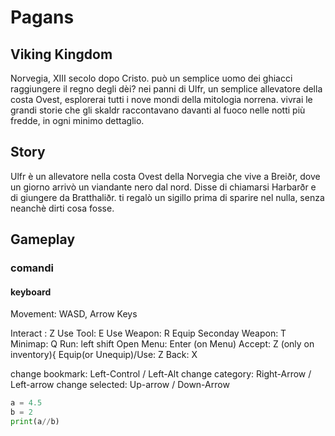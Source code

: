 # Pagans
## Viking Kingdom
Norvegia, XIII secolo dopo Cristo. può un semplice uomo dei ghiacci raggiungere il regno degli dèi? 
nei panni di Ulfr, un semplice allevatore della costa Ovest, esplorerai tutti i nove
mondi della mitologia norrena. vivrai le grandi storie che gli skaldr raccontavano
davanti al fuoco nelle notti più fredde, in ogni minimo dettaglio. 

## Story
Ulfr è un allevatore nella costa Ovest della Norvegia che vive a Breiðr, dove un giorno arrivò un viandante nero dal nord.
Disse di chiamarsi Harbarðr e di giungere da Bratthaliðr. ti regalò un sigillo prima di sparire nel nulla, senza neanchè 
dirti cosa fosse.

## Gameplay
### comandi
#### keyboard
Movement: WASD, Arrow Keys

Interact : Z
Use Tool: E
Use Weapon: R
Equip Seconday Weapon: T
Minimap: Q
Run: left shift
Open Menu: Enter
(on Menu) Accept: Z
(only on inventory){
Equip(or Unequip)/Use: Z
Back: X

change bookmark: Left-Control / Left-Alt
change category: Right-Arrow /  Left-arrow
change selected: Up-arrow   /   Down-Arrow

```py
a = 4.5
b = 2
print(a//b)
```
